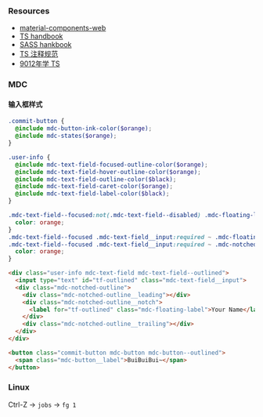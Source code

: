 ### Resources
- [material-components-web](https://material.io/develop/web/components/)
- [TS handbook](https://typescript.bootcss.com/)
- [SASS hankbook](https://www.sasscss.com/docs/)
- [TS 注释规范](https://juejin.im/post/5ce24f8ae51d45106477bd45)
- [9012年学 TS](https://juejin.im/post/5c68d99bf265da2db4141418)

### MDC 
#### 输入框样式 

```scss
.commit-button {
  @include mdc-button-ink-color($orange);
  @include mdc-states($orange);
}

.user-info {
  @include mdc-text-field-focused-outline-color($orange);
  @include mdc-text-field-hover-outline-color($orange);
  @include mdc-text-field-outline-color($black);
  @include mdc-text-field-caret-color($orange);
  @include mdc-text-field-label-color($black);
}

.mdc-text-field--focused:not(.mdc-text-field--disabled) .mdc-floating-label {
  color: orange;
}
.mdc-text-field--focused .mdc-text-field__input:required ~ .mdc-floating-label::after,
.mdc-text-field--focused .mdc-text-field__input:required ~ .mdc-notched-outline .mdc-floating-label::after {
  color: orange;
}
```

```html
<div class="user-info mdc-text-field mdc-text-field--outlined">
  <input type="text" id="tf-outlined" class="mdc-text-field__input">
  <div class="mdc-notched-outline">
    <div class="mdc-notched-outline__leading"></div>
    <div class="mdc-notched-outline__notch">
      <label for="tf-outlined" class="mdc-floating-label">Your Name</label>
    </div>
    <div class="mdc-notched-outline__trailing"></div>
  </div>
</div>

<button class="commit-button mdc-button mdc-button--outlined">
  <span class="mdc-button__label">BuiBuiBui~</span>
</button>
```

### Linux
Ctrl-Z -> `jobs` -> `fg 1`